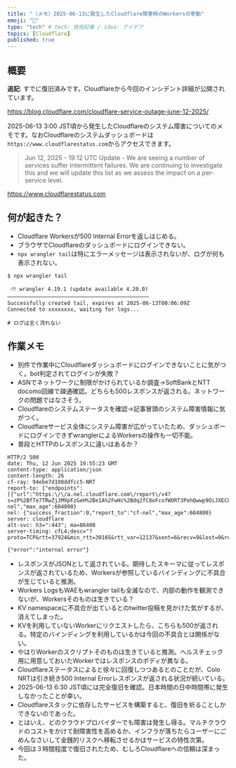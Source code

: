 ```yaml
---
title: "（メモ）2025-06-13に発生したCloudflare障害時のWorkersの挙動"
emoji: "🍣"
type: "tech" # tech: 技術記事 / idea: アイデア
topics: [Cloudflare]
published: true
---
```

## 概要

**追記**: すでに復旧済みです。Cloudflareから今回のインシデント詳細が公開されています。

https://blog.cloudflare.com/cloudflare-service-outage-june-12-2025/

2025-06-13 3:00 JST頃から発生したCloudflareのシステム障害についてのメモです。なおCloudflareのシステムダッシュボードは`https://www.cloudflarestatus.com`からアクセスできます。

> Jun 12, 2025 - 19:12 UTC
> Update - We are seeing a number of services suffer intermittent failures. We are continuing to investigate this and we will update this list as we assess the impact on a per-service level.

https://www.cloudflarestatus.com

## 何が起きた？

- Cloudflare Workersが500 Internal Errorを返しはじめる。
- ブラウザでCloudflareのダッシュボードにログインできない。
- `npx wrangler tail`は特にエラーメッセージは表示されないが、ログが何も表示されない。

```console
$ npx wrangler tail

 ⛅️ wrangler 4.19.1 (update available 4.20.0)
─────────────────────────────────────────────
Successfully created tail, expires at 2025-06-13T00:06:09Z
Connected to xxxxxxxx, waiting for logs...

# ログは全く流れない
```

## 作業メモ

- 別件で作業中にCloudflareダッシュボードにログインできないことに気がつく。bot判定されてログインが失敗？
- ASNでネットワークに制限がかけられているか調査→SoftBankとNTT docomo回線で疎通確認。どちらも500レスポンスが返される。ネットワークの問題ではなさそう。
- Cloudflareのシステムステータスを確認→記事冒頭のシステム障害情報に気がつく。
- Cloudflareサービス全体にシステム障害が広がっていたため、ダッシュボードにログインできずwranglerによるWorkersの操作も一切不能。
- 普段とHTTPのレスポンスに違いはあるか？

```text
HTTP/2 500
date: Thu, 12 Jun 2025 19:55:23 GMT
content-type: application/json
content-length: 26
cf-ray: 94ebe7d198ddfcc5-NRT
report-to: {"endpoints":[{"url":"https:\/\/a.nel.cloudflare.com\/report\/v4?s=zP%2BfTe7TRwZjJM9pFzGeH%2Be1A%2FwHc%2Bdq2fC8oFcofWORT3PohQwwp9OiJXECLjXIK5wWJVe3alxfI3rcjp6Pq36juAjF%2BdEG4ly%2BKWD2wNDEK6b0pJ8%2Fu5vD9w9ApVnuGEecbwuRrnDTAKm9FD4cmWbKOCLt7lON0EkstTFkF6Bd2lh03Q%3D%3D"}],"group":"cf-nel","max_age":604800}
nel: {"success_fraction":0,"report_to":"cf-nel","max_age":604800}
server: cloudflare
alt-svc: h3=":443"; ma=86400
server-timing: cfL4;desc="?proto=TCP&rtt=37924&min_rtt=30165&rtt_var=12137&sent=6&recv=9&lost=0&retrans=0&sent_bytes=3434&recv_bytes=785&delivery_rate=110455&cwnd=254&unsent_bytes=0&cid=8c59254db7020524&ts=81&x=0"

{"error":"internal error"}
```

- レスポンスがJSONとして返されている。期待したスキーマに従ってレスポンスが返されているため、Workersが参照しているバインディングに不具合が生じていると推測。
- Workers LogsもWAEもwrangler tailも全滅なので、内部の動作を観測できないが、Workersそのものは生きている？
- KV namespaceに不具合が出ているとのtwitter投稿を見かけた気がするが、消えてしまった。
- KVを利用していないWorkerにリクエストしたら、こちらも500が返される。特定のバインディングを利用しているかは今回の不具合とは関係がない。
- やはりWorkerのスクリプトそのものは生きていると推測。ヘルスチェック用に用意しておいたWorkerではレスポンスのボディが異なる。
- Cloudflareステータスによると徐々に回復しつつあるとのことだが、Colo NRTは引き続き500 Internal Errorレスポンスが返される状況が続いている。
- 2025-06-13 6:30 JST頃には完全復旧を確認。日本時間の日中時間帯に発生しなかったことが幸い。
- Cloudflareスタックに依存したサービスを構築すると、復旧を祈ることしかできないのであった。
- とはいえ、どのクラウドプロバイダーでも障害は発生し得る。マルチクラウドのコストをかけて耐障害性を高めるか、インフラが落ちたらユーザーにごめんなさいして金銭的リスクへ移転させるかはサービスの特性次第。
- 今回は３時間程度で復旧されたため、むしろCloudflareへの信頼は深まった。
